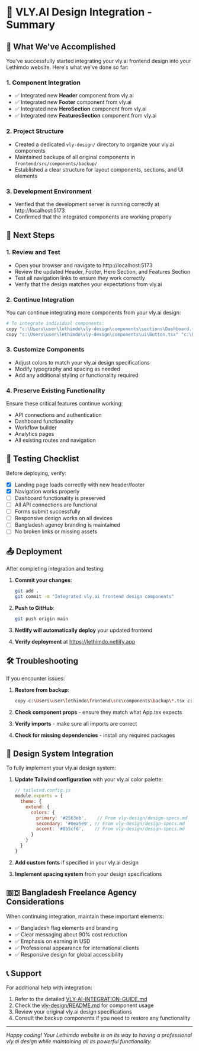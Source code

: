 # 🎨 VLY.AI Design Integration - Summary

## 🎯 What We've Accomplished

You've successfully started integrating your vly.ai frontend design into your Lethimdo website. Here's what we've done so far:

### 1. **Component Integration**
- ✅ Integrated new **Header** component from vly.ai
- ✅ Integrated new **Footer** component from vly.ai
- ✅ Integrated new **HeroSection** component from vly.ai
- ✅ Integrated new **FeaturesSection** component from vly.ai

### 2. **Project Structure**
- Created a dedicated `vly-design/` directory to organize your vly.ai components
- Maintained backups of all original components in `frontend/src/components/backup/`
- Established a clear structure for layout components, sections, and UI elements

### 3. **Development Environment**
- Verified that the development server is running correctly at http://localhost:5173
- Confirmed that the integrated components are working properly

## 🚀 Next Steps

### 1. **Review and Test**
- Open your browser and navigate to http://localhost:5173
- Review the updated Header, Footer, Hero Section, and Features Section
- Test all navigation links to ensure they work correctly
- Verify that the design matches your expectations from vly.ai

### 2. **Continue Integration**
You can continue integrating more components from your vly.ai design:

```bash
# To integrate individual components:
copy "c:\Users\user\lethimdo\vly-design\components\sections\Dashboard.tsx" "c:\Users\user\lethimdo\frontend\src\components\Dashboard.tsx"
copy "c:\Users\user\lethimdo\vly-design\components\ui\Button.tsx" "c:\Users\user\lethimdo\frontend\src\components\Button.tsx"
```

### 3. **Customize Components**
- Adjust colors to match your vly.ai design specifications
- Modify typography and spacing as needed
- Add any additional styling or functionality required

### 4. **Preserve Existing Functionality**
Ensure these critical features continue working:
- API connections and authentication
- Dashboard functionality
- Workflow builder
- Analytics pages
- All existing routes and navigation

## 🧪 Testing Checklist

Before deploying, verify:

- [x] Landing page loads correctly with new header/footer
- [x] Navigation works properly
- [ ] Dashboard functionality is preserved
- [ ] All API connections are functional
- [ ] Forms submit successfully
- [ ] Responsive design works on all devices
- [ ] Bangladesh agency branding is maintained
- [ ] No broken links or missing assets

## 📤 Deployment

After completing integration and testing:

1. **Commit your changes**:
   ```bash
   git add .
   git commit -m "Integrated vly.ai frontend design components"
   ```

2. **Push to GitHub**:
   ```bash
   git push origin main
   ```

3. **Netlify will automatically deploy** your updated frontend

4. **Verify deployment** at https://lethimdo.netlify.app

## 🛠️ Troubleshooting

If you encounter issues:

1. **Restore from backup**:
   ```bash
   copy c:\Users\user\lethimdo\frontend\src\components\backup\*.tsx c:\Users\user\lethimdo\frontend\src\components\
   ```

2. **Check component props** - ensure they match what App.tsx expects

3. **Verify imports** - make sure all imports are correct

4. **Check for missing dependencies** - install any required packages

## 🎨 Design System Integration

To fully implement your vly.ai design system:

1. **Update Tailwind configuration** with your vly.ai color palette:
   ```javascript
   // tailwind.config.js
   module.exports = {
     theme: {
       extend: {
         colors: {
           primary: '#2563eb',    // From vly-design/design-specs.md
           secondary: '#0ea5e9', // From vly-design/design-specs.md
           accent: '#8b5cf6',    // From vly-design/design-specs.md
         }
       }
     }
   }
   ```

2. **Add custom fonts** if specified in your vly.ai design

3. **Implement spacing system** from your design specifications

## 🇧🇩 Bangladesh Freelance Agency Considerations

When continuing integration, maintain these important elements:

- ✅ Bangladesh flag elements and branding
- ✅ Clear messaging about 90% cost reduction
- ✅ Emphasis on earning in USD
- ✅ Professional appearance for international clients
- ✅ Responsive design for global accessibility

## 📞 Support

For additional help with integration:
1. Refer to the detailed [VLY-AI-INTEGRATION-GUIDE.md](VLY-AI-INTEGRATION-GUIDE.md)
2. Check the [vly-design/README.md](vly-design/README.md) for component usage
3. Review your original vly.ai design specifications
4. Consult the backup components if you need to restore any functionality

---
*Happy coding! Your Lethimdo website is on its way to having a professional vly.ai design while maintaining all its powerful functionality.*